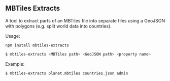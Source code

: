 ## MBTiles Extracts

A tool to extract parts of an MBTiles file into separate files using a GeoJSON with polygons (e.g. split world data into countries).

Usage:

```
npm install mbtiles-extracts
```

```bash
$ mbtiles-extracts <MBTiles path> <GeoJSON path> <property name>
```

Example:

```bash
$ mbtiles-extracts planet.mbtiles countries.json admin
```
